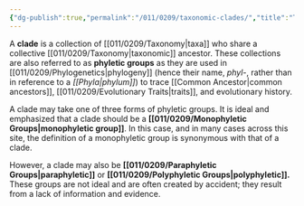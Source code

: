 ```yaml
---
{"dg-publish":true,"permalink":"/011/0209/taxonomic-clades/","title":"Taxonomic Clades","tags":["BIOL422"],"created":"2024-09-26T15:26:30.000-07:00","updated":"2025-01-22T00:56:32.251-08:00"}
---
```


A **clade** is a collection of [[011/0209/Taxonomy\|taxa]] who share a collective [[011/0209/Taxonomy\|taxonomic]] ancestor. These collections are also referred to as **phyletic groups** as they are used in [[011/0209/Phylogenetics\|phylogeny]] (hence their name, *phyl-*, rather than in reference to a *[[Phyla\|phylum]]*) to trace [[Common Ancestor\|common ancestors]], [[011/0209/Evolutionary Traits\|traits]], and evolutionary history.

A clade may take one of three forms of phyletic groups. It is ideal and emphasized that a clade should be a **[[011/0209/Monophyletic Groups\|monophyletic group]]**. In this case, and in many cases across this site, the definition of a monophyletic group is synonymous with that of a clade.

However, a clade may also be **[[011/0209/Paraphyletic Groups\|paraphyletic]]** or **[[011/0209/Polyphyletic Groups\|polyphyletic]].** These groups are not ideal and are often created by accident; they result from a lack of information and evidence.